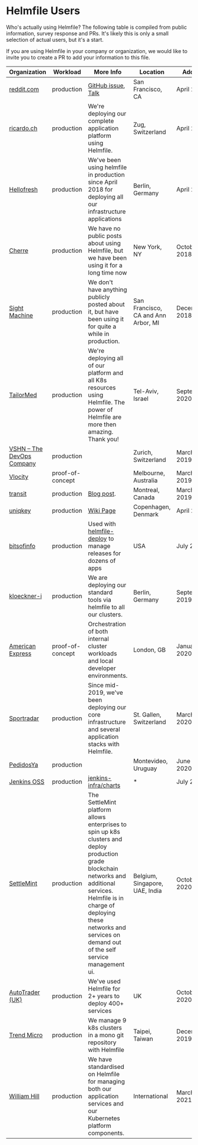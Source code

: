# Helmfile Users

Who's actually using Helmfile? The following table is compiled from public information, survey response and PRs. It's
likely this is only a small selection of actual users, but it's a start.

If you are using Helmfile in your company or organization, we would like to invite you to create a PR to add your
information to this file.

<!-- TABLE_START -->
| Organization | Workload | More Info | Location | Added |
|---|---|---|---|---|
| [reddit.com](https://www.reddit.com/) | production | [GitHub issue](https://github.com/roboll/helmfile/issues/96#issue-312012249), [Talk](https://www.slideshare.net/GregoryTaylor11/helm-at-reddit-from-local-dev-staging-to-production) | San Francisco, CA | April 2018 |
| [ricardo.ch](https://www.ricardo.ch/) | production | We're deploying our complete application platform using Helmfile. | Zug, Switzerland | April 2018 |
| [Hellofresh](https://engineering.hellofresh.com/) | production | We've been using helmfile in production since April 2018 for deploying all our infrastructure applications | Berlin, Germany | April 2018 |
| [Cherre](https://cherre.com/) | production | We have no public posts about using Helmfile, but we have been using it for a long time now | New York, NY | October 2018 |
| [Sight Machine](https://sightmachine.com/) | production | We don't have anything publicly posted about it, but have been using it for quite a while in production. | San Francisco, CA and Ann Arbor, MI | December 2018 |
| [TailorMed](https://tailormed.co/) | production | We're deploying all of our platform and all K8s resources using Helmfile. The power of Helmfile are more then amazing. Thank you! | Tel-Aviv, Israel | September 2020 |
| [VSHN – The DevOps Company](https://vshn.ch) | production	| | Zurich, Switzerland | March 2019 |
| [Vlocity](https://vlocity.com/) | proof-of-concept | | Melbourne, Australia | March 2019 |
| [transit](https://transit.app/) | production | [Blog post](https://medium.com/@naseem_60378/helmfile-its-like-a-helm-for-your-helm-74a908581599). | Montreal, Canada | March 2019 |
| [uniqkey](https://uniqkey.eu/) | production | [Wiki Page](https://ocd-scm.github.io/ocd-meta/) | Copenhagen, Denmark | April 2019 |
| [bitsofinfo](https://github.com/bitsofinfo/helmfile-deploy) | production | Used with [helmfile-deploy](https://github.com/bitsofinfo/helmfile-deploy) to manage releases for dozens of apps | USA | July 2019 |
| [kloeckner-i](https://www.kloeckner-i.com/) | production | We are deploying our standard tools via helmfile to all our clusters.  | Berlin, Germany | September 2019 |
| [American Express](https://www.americanexpress.com) | proof-of-concept | Orchestration of both internal cluster workloads and local developer environments. | London, GB | January 2020 |
| [Sportradar](https://www.sportradar.com) | production | Since mid-2019, we've been deploying our core infrastructure and several application stacks with Helmfile. | St. Gallen, Switzerland | March 2020 |
| [PedidosYa](https://www.pedidosya.com) | production | | Montevideo, Uruguay | June 2020 |
| [Jenkins OSS](https://jenkins.io) | production | [jenkins-infra/charts](https://github.com/jenkins-infra/charts) | * | July 2020 |
| [SettleMint](https://settlemint.com) | production | The SettleMint platform allows enterprises to spin up k8s clusters and deploy production grade blockchain networks and additional services. Helmfile is in charge of deploying these networks and services on demand out of the self service management ui. | Belgium, Singapore, UAE, India | October 2020 |
| [AutoTrader (UK)](https://www.autotrader.co.uk) | production | We've used Helmfile for 2+ years to deploy 400+ services | UK | October 2020 |
| [Trend Micro](https://www.trendmicro.com) | production | We manage 9 k8s clusters in a mono git repository with Helmfile | Taipei, Taiwan |  December 2019 |
| [William Hill](https://www.williamhill.com) | production | We have standardised on Helmfile for managing both our application services and our Kubernetes platform components. | International |  March 2021 |
<!-- TABLE_END -->
